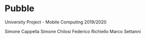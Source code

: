 # Pubble

University Project - Mobile Computing 2019/2020

Simone Cappella
Simone Chilosi
Federico Richiello
Marco Settanni
